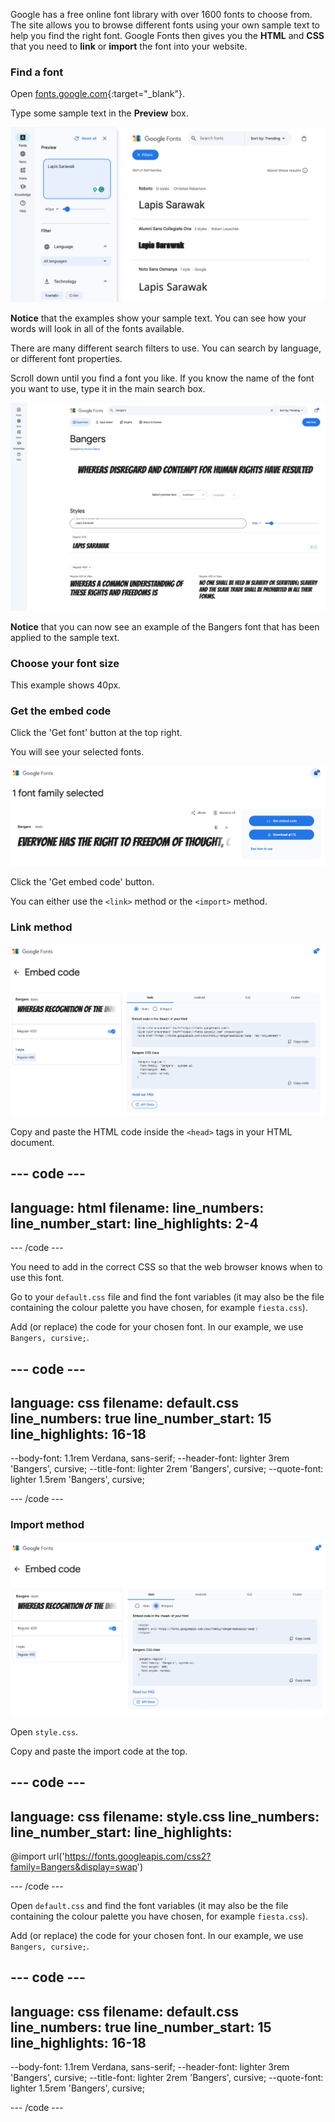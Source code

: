 Google has a free online font library with over 1600 fonts to choose from. The site allows you to browse different fonts using your own sample text to help you find the right font. Google Fonts then gives you the **HTML** and **CSS** that you need to **link** or **import** the font into your website. 

### Find a font

Open [fonts.google.com](https://fonts.google.com/){:target="_blank"}.

Type some sample text in the **Preview** box.

![The Google Fonts search page. The words 'Lapis Sarawak' are in the preview box.](images/custom.png)

**Notice** that the examples show your sample text. You can see how your words will look in all of the fonts available. 

There are many different search filters to use. You can search by language, or different font properties.

Scroll down until you find a font you like. If you know the name of the font you want to use, type it in the main search box. 

!['Bangers' has been typed into the search box.](images/bangers.png)

**Notice** that you can now see an example of the Bangers font that has been applied to the sample text. 

### Choose your font size 

This example shows 40px.

### Get the embed code

Click the 'Get font' button at the top right.

You will see your selected fonts.

![The selected fonts.](images/selected-font.png)

Click the 'Get embed code' button.

You can either use the `<link>` method or the `<import>` method.

### Link method

![The HTML to copy.](images/link.png)

Copy and paste the HTML code inside the `<head>` tags in your HTML document.

--- code ---
---
language: html
filename: 
line_numbers: 
line_number_start: 
line_highlights: 2-4
---
  <!-- Import fonts from Google -->
  <link rel="preconnect" href="https://fonts.googleapis.com">
  <link rel="preconnect" href="https://fonts.gstatic.com" crossorigin>
  <link href="https://fonts.googleapis.com/css2?family=Bangers&display=swap" rel="stylesheet">

--- /code ---

You need to add in the correct CSS so that the web browser knows when to use this font. 

Go to your `default.css` file and find the font variables (it may also be the file containing the colour palette you have chosen, for example `fiesta.css`). 

Add (or replace) the code for your chosen font. In our example, we use `Bangers, cursive;`.

--- code ---
---
language: css
filename: default.css
line_numbers: true
line_number_start: 15
line_highlights: 16-18
---
  --body-font: 1.1rem Verdana, sans-serif;
  --header-font: lighter 3rem 'Bangers', cursive;
  --title-font: lighter 2rem 'Bangers', cursive;
  --quote-font: lighter 1.5rem 'Bangers', cursive;

--- /code ---

### Import method

![The CSS to copy.](images/import.png)

Open `style.css`.

Copy and paste the import code at the top.

--- code ---
---
language: css
filename: style.css
line_numbers: 
line_number_start: 
line_highlights:
---

@import url('https://fonts.googleapis.com/css2?family=Bangers&display=swap')

--- /code ---

Open `default.css` and find the font variables (it may also be the file containing the colour palette you have chosen, for example `fiesta.css`). 

Add (or replace) the code for your chosen font. In our example, we use `Bangers, cursive;`.

--- code ---
---
language: css
filename: default.css
line_numbers: true
line_number_start: 15
line_highlights: 16-18
---
  --body-font: 1.1rem Verdana, sans-serif;
  --header-font: lighter 3rem 'Bangers', cursive;
  --title-font: lighter 2rem 'Bangers', cursive;
  --quote-font: lighter 1.5rem 'Bangers', cursive;

--- /code ---